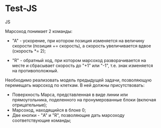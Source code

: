 # Test-JS
JS

Марсоход понимает 2 команды:
* "A" - ускорение, при котором позиция изменяется на величину скорости (позиция += скорость),
а скорость увеличивается вдвое (скорость *= 2);

* "R" - обратный ход, при котором марсоход разворачивается на месте и сбрасывает скорость до "+1" или "-1", т.е. 
знак изменяется на противоположный.

Необходимо реализовать модель предыдущей задачи, позволяющую перемещать марсоход по клеткам. В ней должны присутствовать:
* Поверхность Марса, представленная в виде линии или прямоугольника, поделенного на пронумерованные блоки (включая отрицательные);
* Марсоход, находящийся в блоке 0;
* Две кнопки - "A" и "R", позволяющие дать марсоходу соответствующие команды;
